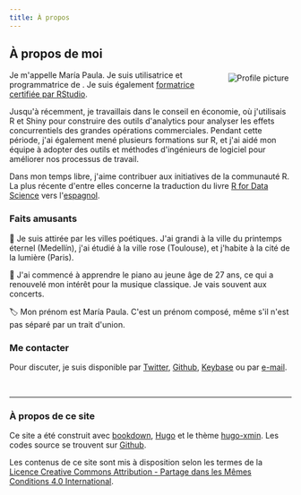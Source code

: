 ```yaml
---
title: À propos
---
```


## À propos de moi

<img src="/github-profile.png" style="max-width:35%;min-width:40px;float:right;padding:5px;" alt="Profile picture"/>

Je m'appelle María Paula. Je suis utilisatrice et programmatrice de [<i class="fab fa-r-project"></i>](http://www.r-project.org). Je suis également [formatrice certifiée par RStudio](https://education.rstudio.com/trainers/).

Jusqu'à récemment, je travaillais dans le conseil en économie, où j'utilisais R et Shiny pour construire des outils d'analytics pour analyser les effets concurrentiels des grandes opérations commerciales. Pendant cette période, j'ai également mené plusieurs formations sur R, et j'ai aidé mon équipe à adopter des outils et méthodes d'ingénieurs de logiciel pour améliorer nos processus de travail.

Dans mon temps libre, j'aime contribuer aux initiatives de la communauté R. La plus récente d'entre elles concerne la traduction du livre [R for Data Science](https://r4ds.had.co.nz/) vers l'[espagnol](https://es.r4ds.hadley.nz/).

### Faits amusants

:hibiscus: Je suis attirée par les villes poétiques. J'ai grandi à la ville du printemps éternel (Medellín), j'ai étudié à la ville rose (Toulouse), et j'habite à la cité de la lumière (Paris).

:musical_score: J'ai commencé à apprendre le piano au jeune âge de 27 ans, ce qui a renouvelé mon intérêt pour la musique classique. Je vais souvent aux concerts.

:label: Mon prénom est María Paula. C'est un prénom composé, même s'il n'est pas séparé par un trait d'union.

### Me contacter

Pour discuter, je suis disponible par [Twitter](https://www.twitter.com/mapaulacaldas), [Github](www.github.com/mapaulacaldas), [Keybase](https://keybase.io/mpaulacaldas) ou par [e-mail](mailto:mpaulacaldas@gmail.com). 

<br/>

***

### À propos de ce site

Ce site a été construit avec [bookdown](https://bookdown.org/),  [Hugo](https://gohugo.io/) et le thème [hugo-xmin](https://github.com/yihui/hugo-xmin). Les codes source se trouvent sur [Github](https://github.com/mpaulacaldas/mpaulacaldas).

Les contenus de ce site sont mis à disposition selon les termes de la [Licence Creative Commons Attribution -  Partage dans les Mêmes Conditions 4.0 International](http://creativecommons.org/licenses/by-sa/4.0/).
